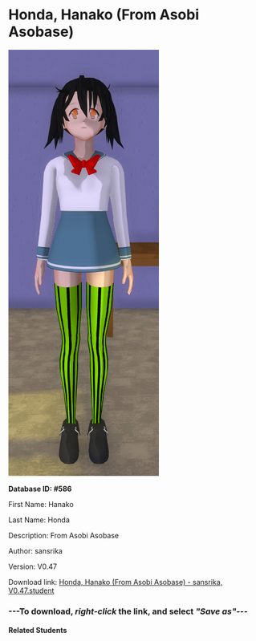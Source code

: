 # Honda, Hanako (From Asobi Asobase)

<img src="Files/Honda, Hanako (From Asobi Asobase).png" title="Honda, Hanako (From Asobi Asobase) - sansrika, V0.47">

**Database ID: #586**

First Name: Hanako

Last Name: Honda

Description: From Asobi Asobase

Author: sansrika

Version: V0.47

Download link: <a href="https://raw.githubusercontent.com/Arbiter1223/Daigaku-Gurashi-Custom-Students/master/Students/Files/Honda%2C%20Hanako%20(From%20Asobi%20Asobase)%20-%20sansrika%2C%20V0.47.student">Honda, Hanako (From Asobi Asobase) - sansrika, V0.47.student</a>

### ---**To download, _right-click_ the link, and select _"Save as"_**---

#### Related Students

